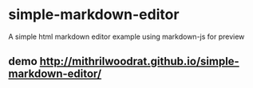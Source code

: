 # simple-markdown-editor
A simple html markdown editor example using markdown-js for preview
## demo <http://mithrilwoodrat.github.io/simple-markdown-editor/>

